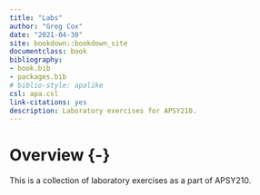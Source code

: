 ```yaml
--- 
title: "Labs"
author: "Greg Cox"
date: "2021-04-30"
site: bookdown::bookdown_site
documentclass: book
bibliography:
- book.bib
- packages.bib
# biblio-style: apalike
csl: apa.csl
link-citations: yes
description: Laboratory exercises for APSY210.
---
```


# Overview {-}

This is a collection of laboratory exercises as a part of APSY210.


